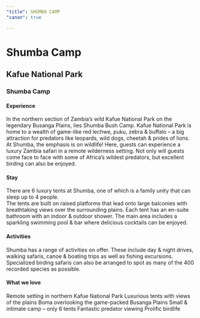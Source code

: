 ```yaml
---
"title": SHUMBA CAMP
"canon": true

---
```


# Shumba Camp
## Kafue National Park
### Shumba Camp

#### Experience
In the northern section of Zambia’s wild Kafue National Park on the legendary Busanga Plains, lies Shumba Bush Camp.
Kafue National Park is home to a wealth of game-like red lechwe, puku, zebra &amp; buffalo – a big attraction for predators like leopards, wild dogs, cheetah &amp; prides of lions.
At Shumba, the emphasis is on wildlife!  Here, guests can experience a luxury Zambia safari in a remote wilderness setting.  Not only will guests come face to face with some of Africa’s wildest predators, but excellent birding can also be enjoyed.

#### Stay
There are 6 luxury tents at Shumba, one of which is a family unity that can sleep up to 4 people.  
The tents are built on raised platforms that lead onto large balconies with breathtaking views over the surrounding plains.
Each tent has an en-suite bathroom with an indoor &amp; outdoor shower.
The main area includes a sparkling swimming pool &amp; bar where delicious cocktails can be enjoyed.

#### Activities
Shumba has a range of activities on offer.  These include day &amp; night drives, walking safaris, canoe &amp; boating trips as well as fishing excursions.  
Specialized birding safaris can also be arranged to spot as many of the 400 recorded species as possible.


#### What we love
Remote setting in northern Kafue National Park
Luxurious tents with views of the plains
Boma overlooking the game-packed Busanga Plains
Small &amp; intimate camp – only 6 tents
Fantastic predator viewing
Prolific birdlife